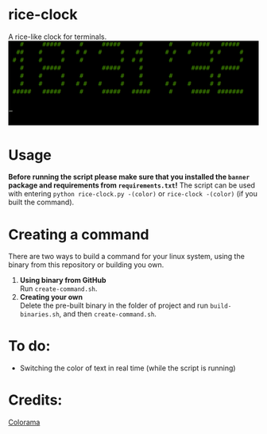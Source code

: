 # rice-clock
A rice-like clock for terminals. 
![screenshot](ghoulss.png)

# Usage
**Before running the script please make sure that you installed the `banner` package and requirements from `requirements.txt`!**
The script can be used with entering `python rice-clock.py -(color)` or `rice-clock -(color)` (if you built the command).

# Creating a command
There are two ways to build a command for your linux system, using the binary from this repository or building you own. <br >
1. **Using binary from GitHub** <br >
Run `create-command.sh`. <br >
2. **Creating your own** <br >
Delete the pre-built binary in the folder of project and run `build-binaries.sh`, and then `create-command.sh`.

# To do:
- Switching the color of text in real time (while the script is running)

# Credits:
[Colorama](https://pypi.org/project/colorama/)
